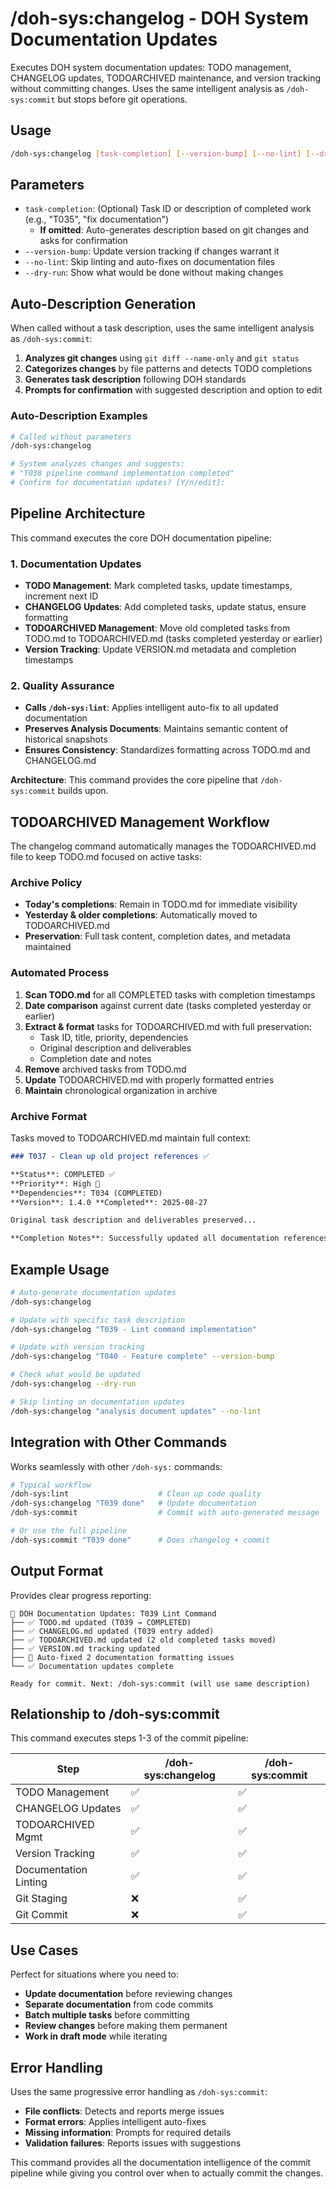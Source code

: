 # /doh-sys:changelog - DOH System Documentation Updates

Executes DOH system documentation updates: TODO management, CHANGELOG updates, TODOARCHIVED maintenance, and version
tracking without committing changes. Uses the same intelligent analysis as `/doh-sys:commit` but stops before git
operations.

## Usage

```bash
/doh-sys:changelog [task-completion] [--version-bump] [--no-lint] [--dry-run]
```

## Parameters

- `task-completion`: (Optional) Task ID or description of completed work (e.g., "T035", "fix documentation")
  - **If omitted**: Auto-generates description based on git changes and asks for confirmation
- `--version-bump`: Update version tracking if changes warrant it
- `--no-lint`: Skip linting and auto-fixes on documentation files
- `--dry-run`: Show what would be done without making changes

## Auto-Description Generation

When called without a task description, uses the same intelligent analysis as `/doh-sys:commit`:

1. **Analyzes git changes** using `git diff --name-only` and `git status`
2. **Categorizes changes** by file patterns and detects TODO completions
3. **Generates task description** following DOH standards
4. **Prompts for confirmation** with suggested description and option to edit

### Auto-Description Examples

```bash
# Called without parameters
/doh-sys:changelog

# System analyzes changes and suggests:
# "T038 pipeline command implementation completed"
# Confirm for documentation updates? [Y/n/edit]:
```

## Pipeline Architecture

This command executes the core DOH documentation pipeline:

### 1. Documentation Updates

- **TODO Management**: Mark completed tasks, update timestamps, increment next ID
- **CHANGELOG Updates**: Add completed tasks, update status, ensure formatting
- **TODOARCHIVED Management**: Move old completed tasks from TODO.md to TODOARCHIVED.md (tasks completed yesterday or earlier)
- **Version Tracking**: Update VERSION.md metadata and completion timestamps

### 2. Quality Assurance

- **Calls `/doh-sys:lint`**: Applies intelligent auto-fix to all updated documentation
- **Preserves Analysis Documents**: Maintains semantic content of historical snapshots
- **Ensures Consistency**: Standardizes formatting across TODO.md and CHANGELOG.md

**Architecture**: This command provides the core pipeline that `/doh-sys:commit` builds upon.

## TODOARCHIVED Management Workflow

The changelog command automatically manages the TODOARCHIVED.md file to keep TODO.md focused on active tasks:

### Archive Policy
- **Today's completions**: Remain in TODO.md for immediate visibility
- **Yesterday & older completions**: Automatically moved to TODOARCHIVED.md
- **Preservation**: Full task content, completion dates, and metadata maintained

### Automated Process
1. **Scan TODO.md** for all COMPLETED tasks with completion timestamps
2. **Date comparison** against current date (tasks completed yesterday or earlier)
3. **Extract & format** tasks for TODOARCHIVED.md with full preservation:
   - Task ID, title, priority, dependencies
   - Original description and deliverables  
   - Completion date and notes
4. **Remove** archived tasks from TODO.md
5. **Update** TODOARCHIVED.md with properly formatted entries
6. **Maintain** chronological organization in archive

### Archive Format
Tasks moved to TODOARCHIVED.md maintain full context:
```markdown
### T037 - Clean up old project references ✅

**Status**: COMPLETED ✅  
**Priority**: High 🚩  
**Dependencies**: T034 (COMPLETED)  
**Version**: 1.4.0 **Completed**: 2025-08-27

Original task description and deliverables preserved...

**Completion Notes**: Successfully updated all documentation references...
```

## Example Usage

```bash
# Auto-generate documentation updates
/doh-sys:changelog

# Update with specific task description
/doh-sys:changelog "T039 - Lint command implementation"

# Update with version tracking
/doh-sys:changelog "T040 - Feature complete" --version-bump

# Check what would be updated
/doh-sys:changelog --dry-run

# Skip linting on documentation updates
/doh-sys:changelog "analysis document updates" --no-lint
```

## Integration with Other Commands

Works seamlessly with other `/doh-sys:` commands:

```bash
# Typical workflow
/doh-sys:lint                    # Clean up code quality
/doh-sys:changelog "T039 done"   # Update documentation
/doh-sys:commit                  # Commit with auto-generated message

# Or use the full pipeline
/doh-sys:commit "T039 done"      # Does changelog + commit
```

## Output Format

Provides clear progress reporting:

```
📝 DOH Documentation Updates: T039 Lint Command
├── ✅ TODO.md updated (T039 → COMPLETED)
├── ✅ CHANGELOG.md updated (T039 entry added)
├── ✅ TODOARCHIVED.md updated (2 old completed tasks moved)
├── ✅ VERSION.md tracking updated
├── 🔧 Auto-fixed 2 documentation formatting issues
└── ✅ Documentation updates complete

Ready for commit. Next: /doh-sys:commit (will use same description)
```

## Relationship to /doh-sys:commit

This command executes steps 1-3 of the commit pipeline:

| Step                  | /doh-sys:changelog | /doh-sys:commit |
| --------------------- | ------------------ | --------------- |
| TODO Management       | ✅                 | ✅              |
| CHANGELOG Updates     | ✅                 | ✅              |
| TODOARCHIVED Mgmt     | ✅                 | ✅              |
| Version Tracking      | ✅                 | ✅              |
| Documentation Linting | ✅                 | ✅              |
| Git Staging           | ❌                 | ✅              |
| Git Commit            | ❌                 | ✅              |

## Use Cases

Perfect for situations where you need to:

- **Update documentation** before reviewing changes
- **Separate documentation** from code commits
- **Batch multiple tasks** before committing
- **Review changes** before making them permanent
- **Work in draft mode** while iterating

## Error Handling

Uses the same progressive error handling as `/doh-sys:commit`:

- **File conflicts**: Detects and reports merge issues
- **Format errors**: Applies intelligent auto-fixes
- **Missing information**: Prompts for required details
- **Validation failures**: Reports issues with suggestions

This command provides all the documentation intelligence of the commit pipeline while giving you control over when to
actually commit the changes.
